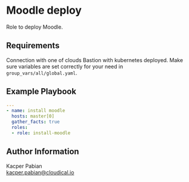 Moodle deploy
=========

Role to deploy Moodle.

Requirements
------------

Connection with one of clouds Bastion with kubernetes deployed.
Make sure variables are set correctly for your need in `group_vars/all/global.yaml`.

Example Playbook
----------------

```yaml
---
- name: install moodle
  hosts: master[0]
  gather_facts: true
  roles:
  - role: install-moodle

```

Author Information
------------------

Kacper Pabian  
kacper.pabian@cloudical.io
